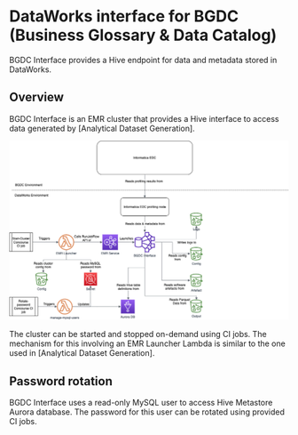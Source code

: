 # DataWorks interface for BGDC (Business Glossary & Data Catalog)

BGDC Interface provides a Hive endpoint for data and metadata stored in DataWorks.

## Overview

BGDC Interface is an EMR cluster that provides a Hive interface to access data generated by [Analytical Dataset Generation].

![Overview](docs/overview.png)

The cluster can be started and stopped on-demand using CI jobs. The mechanism for this involving an EMR Launcher Lambda is similar to the one used in [Analytical Dataset Generation].

## Password rotation

BGDC Interface uses a read-only MySQL user to access Hive Metastore Aurora database. The password for this user can be rotated using provided CI jobs.
